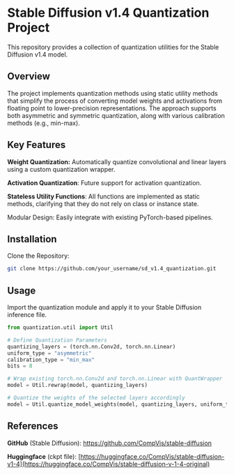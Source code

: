 # Stable Diffusion v1.4 Quantization Project

This repository provides a collection of quantization utilities for the Stable Diffusion v1.4 model.

## Overview
The project implements quantization methods using static utility methods that simplify the process of converting model weights and activations from floating point to lower-precision representations. The approach supports both asymmetric and symmetric quantization, along with various calibration methods (e.g., min-max).

## Key Features
**Weight Quantization:** Automatically quantize convolutional and linear layers using a custom quantization wrapper.

**Activation Quantization**: Future support for activation quantization.

**Stateless Utility Functions**: All functions are implemented as static methods, clarifying that they do not rely on class or instance state.

Modular Design: Easily integrate with existing PyTorch-based pipelines.

## Installation
Clone the Repository:

```bash
git clone https://github.com/your_username/sd_v1.4_quantization.git
```

## Usage
Import the quantization module and apply it to your Stable Diffusion inference file.

```python
from quantization.util import Util

# Define Quantization Parameters
quantizing_layers = (torch.nn.Conv2d, torch.nn.Linear)
uniform_type = "asymmetric"
calibration_type = "min_max"
bits = 8

# Wrap existing torch.nn.Conv2d and torch.nn.Linear with QuantWrapper
model = Util.rewrap(model, quantizing_layers)

# Quantize the weights of the selected layers accordingly
model = Util.quantize_model_weights(model, quantizing_layers, uniform_type, calibration_type, bits)
```

## References
**GitHub** (Stable Diffusion):
https://github.com/CompVis/stable-diffusion

**Huggingface** (ckpt file):
[https://huggingface.co/CompVis/stable-diffusion-v1-4](https://huggingface.co/CompVis/stable-diffusion-v-1-4-original)
